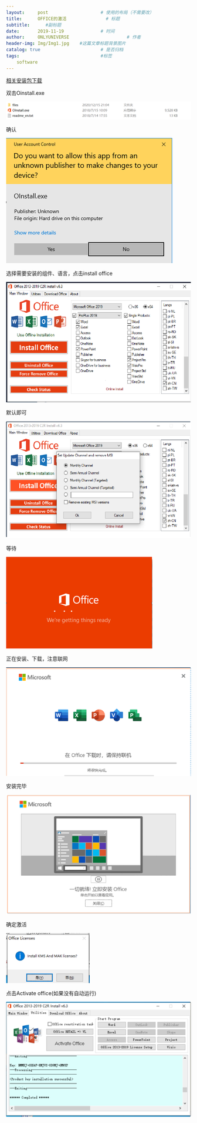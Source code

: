 ```yaml
---
layout:     post                    # 使用的布局（不需要改）
title:      OFFICE的激活               # 标题 
subtitle:      #副标题
date:       2019-11-19              # 时间
author:     ONLYUNIVERSE                      # 作者
header-img: Img/Img1.jpg    #这篇文章标题背景图片
catalog: true                       # 是否归档
tags:                               #标签
    software
---
```


[相关安装包下载](https://github.com/ONLYUNIVERSE/ONLYUNIVERSE.github.io/releases/download/software/Office.2013-2019.C2R.Install.v6.3.7z)

双击Oinstall.exe

![](https://github.com/ONLYUNIVERSE/ONLYUNIVERSE.github.io/blob/master/Image/officeinstall7.png?raw=true)

确认

![](https://github.com/ONLYUNIVERSE/ONLYUNIVERSE.github.io/blob/master/Image/officeinstall6.png?raw=true)

选择需要安装的组件、语言，点击install office

![](https://github.com/ONLYUNIVERSE/ONLYUNIVERSE.github.io/blob/master/Image/officeinstall3.png?raw=true)

默认即可

![](https://github.com/ONLYUNIVERSE/ONLYUNIVERSE.github.io/blob/master/Image/officeinstall2.png?raw=true)

等待

![](https://github.com/ONLYUNIVERSE/ONLYUNIVERSE.github.io/blob/master/Image/officeinstall5.png?raw=true)

正在安装、下载，注意联网

![](https://github.com/ONLYUNIVERSE/ONLYUNIVERSE.github.io/blob/master/Image/officeinstall4.png?raw=true)

安装完毕

![](https://github.com/ONLYUNIVERSE/ONLYUNIVERSE.github.io/blob/master/Image/officeinstall1.png?raw=true)

确定激活

![](https://github.com/ONLYUNIVERSE/ONLYUNIVERSE.github.io/blob/master/Image/officeInstall.png?raw=true)

点击Activate office(如果没有自动运行)

![](https://github.com/ONLYUNIVERSE/ONLYUNIVERSE.github.io/blob/master/Image/Officeinstall8.png?raw=true)